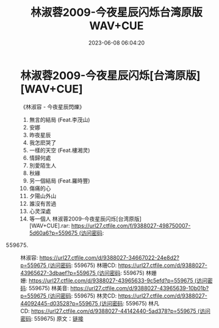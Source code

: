 ﻿---
title: 林淑蓉2009-今夜星辰闪烁台湾原版WAV+CUE
date: 2023-06-08 06:04:20
categories: WAV车载音乐、镜像
tags: 华语中文
---
# 林淑蓉2009-今夜星辰闪烁[台湾原版][WAV+CUE]

《林淑容 - 今夜星辰閃爍》
01. 無言的結局 (Feat.李茂山)
02. 安娜
03. 昨夜星辰
04. 我怎麽哭了
05. 一樣的天空 (Feat.樓湘灵)
06. 情歸何處
07. 別愛陌生人
08. 秋緣
09. 另一個結局 (Feat.羅時豐)
10. 傷痛的心
11. 夕陽山外山
12. 誰沒有苦過
13. 心灵深處
14. 等一個人
林淑蓉2009-今夜星辰闪烁[台湾原版][WAV+CUE].rar: https://url27.ctfile.com/f/9388027-498750007-5d60a6?p=559675 (访问密码:
559675)
林淑容: https://url27.ctfile.com/d/9388027-34667022-24e8d2?p=559675 (访问密码:
559675)
林珊CD: https://url27.ctfile.com/d/9388027-43965627-3dbaef?p=559675 (访问密码:
559675)
林姗姗: https://url27.ctfile.com/d/9388027-43965633-9c5efd?p=559675 (访问密码:
559675)
林美音: https://url27.ctfile.com/d/9388027-43965639-10b01b?p=559675 (访问密码:
559675)
林灵CD: https://url27.ctfile.com/d/9388027-44092445-d03528?p=559675 (访问密码:
559675)
林凡CD: https://url27.ctfile.com/d/9388027-44142440-5ad378?p=559675 (访问密码:
559675)
原文：[链接](https://blog.sina.com.cn/s/blog_1647c7e760103128q.html)